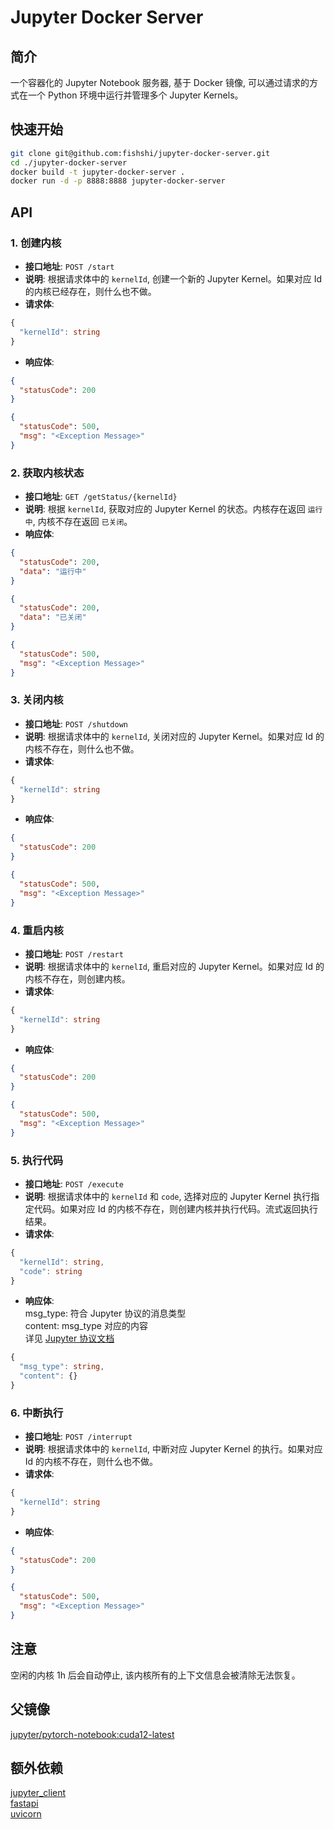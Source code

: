 # Jupyter Docker Server

## 简介

一个容器化的 Jupyter Notebook 服务器, 基于 Docker 镜像, 可以通过请求的方式在一个 Python 环境中运行并管理多个 Jupyter Kernels。

## 快速开始

```bash
git clone git@github.com:fishshi/jupyter-docker-server.git
cd ./jupyter-docker-server
docker build -t jupyter-docker-server .
docker run -d -p 8888:8888 jupyter-docker-server
```

## API

### 1. 创建内核
- **接口地址**: `POST /start`
- **说明**: 根据请求体中的 `kernelId`, 创建一个新的 Jupyter Kernel。如果对应 Id 的内核已经存在，则什么也不做。
- **请求体**:
```typescript
{
  "kernelId": string
}
```
- **响应体**:
```json
{
  "statusCode": 200
}
```
```json
{
  "statusCode": 500,
  "msg": "<Exception Message>"
}
```

### 2. 获取内核状态
- **接口地址**: `GET /getStatus/{kernelId}`
- **说明**: 根据 `kernelId`, 获取对应的 Jupyter Kernel 的状态。内核存在返回 `运行中`, 内核不存在返回 `已关闭`。
- **响应体**:
```json
{
  "statusCode": 200,
  "data": "运行中"
}
```
```json
{
  "statusCode": 200,
  "data": "已关闭"
}
```
```json
{
  "statusCode": 500,
  "msg": "<Exception Message>"
}
```

### 3. 关闭内核
- **接口地址**: `POST /shutdown`
- **说明**: 根据请求体中的 `kernelId`, 关闭对应的 Jupyter Kernel。如果对应 Id 的内核不存在，则什么也不做。
- **请求体**:
```typescript
{
  "kernelId": string
}
```
- **响应体**:
```json
{
  "statusCode": 200
}
```
```json
{
  "statusCode": 500,
  "msg": "<Exception Message>"
}
```

### 4. 重启内核
- **接口地址**: `POST /restart`
- **说明**: 根据请求体中的 `kernelId`, 重启对应的 Jupyter Kernel。如果对应 Id 的内核不存在，则创建内核。
- **请求体**:
```typescript
{
  "kernelId": string
}
```
- **响应体**:
```json
{
  "statusCode": 200
}
```
```json
{
  "statusCode": 500,
  "msg": "<Exception Message>"
}
```

### 5. 执行代码
- **接口地址**: `POST /execute`
- **说明**: 根据请求体中的 `kernelId` 和 `code`, 选择对应的 Jupyter Kernel 执行指定代码。如果对应 Id 的内核不存在，则创建内核并执行代码。流式返回执行结果。
- **请求体**:
```typescript
{
  "kernelId": string,
  "code": string
}
```
- **响应体**:  
  msg_type: 符合 Jupyter 协议的消息类型  
  content: msg_type 对应的内容  
  详见 [Jupyter 协议文档](https://jupyter-client.readthedocs.io/en/latest/messaging.html)
```typescript
{
  "msg_type": string,
  "content": {}
}
```

### 6. 中断执行
- **接口地址**: `POST /interrupt`
- **说明**: 根据请求体中的 `kernelId`, 中断对应 Jupyter Kernel 的执行。如果对应 Id 的内核不存在，则什么也不做。
- **请求体**:
```typescript
{
  "kernelId": string
}
```
- **响应体**:
```json
{
  "statusCode": 200
}
```
```json
{
  "statusCode": 500,
  "msg": "<Exception Message>"
}
```

## 注意

空闲的内核 1h 后会自动停止, 该内核所有的上下文信息会被清除无法恢复。

## 父镜像

[jupyter/pytorch-notebook:cuda12-latest](https://quay.io/jupyter/pytorch-notebook)

## 额外依赖

[jupyter_client](https://github.com/jupyter/jupyter_client)  
[fastapi](https://github.com/fastapi/fastapi)  
[uvicorn](https://github.com/encode/uvicorn)
